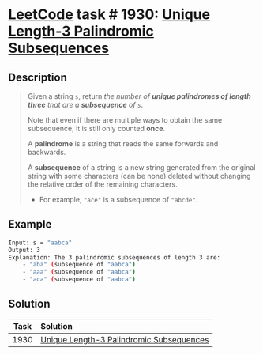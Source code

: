 # [LeetCode][leetcode] task # 1930: [Unique Length-3 Palindromic Subsequences][task]

Description
-----------

> Given a string `s`, return _the number of **unique palindromes of length three** that are a **subsequence** of `s`_.
> 
> Note that even if there are multiple ways to obtain the same subsequence, it is still only counted **once**.
> 
> A **palindrome** is a string that reads the same forwards and backwards.
> 
> A **subsequence** of a string is a new string generated from the original string with some characters (can be none)
> deleted without changing the relative order of the remaining characters.
> 
> * For example, `"ace"` is a subsequence of `"abcde"`.

Example
-------

```sh
Input: s = "aabca"
Output: 3
Explanation: The 3 palindromic subsequences of length 3 are:
    - "aba" (subsequence of "aabca")
    - "aaa" (subsequence of "aabca")
    - "aca" (subsequence of "aabca")
```

Solution
--------

| Task | Solution                                             |
|:----:|:-----------------------------------------------------|
| 1930 | [Unique Length-3 Palindromic Subsequences][solution] |


[leetcode]: <http://leetcode.com/>
[task]: <https://leetcode.com/problems/unique-length-3-palindromic-subsequences/>
[solution]: <https://github.com/wellaxis/praxis-leetcode/blob/main/src/main/java/com/witalis/praxis/leetcode/task/h20/p1930/option/Practice.java>
